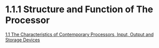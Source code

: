 # 1.1.1 Structure and Function of The Processor
[1.1 The Characteristics of Contemporary Processors, Input, Output and Storage Devices](1.1%20The%20Characteristics%20of%20Contemporary%20Processors,%20Input,%20Output%20and%20Storage%20Devices.md)
